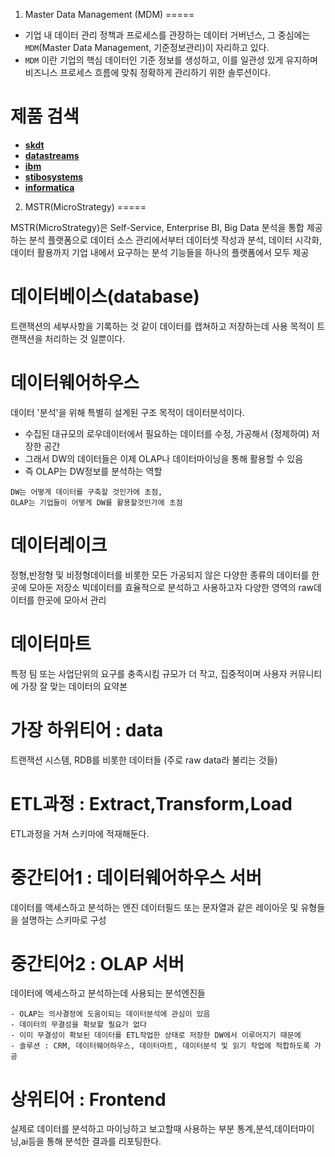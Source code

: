 1. Master Data Management (MDM)
=====

- 기업 내 데이터 관리 정책과 프로세스를 관장하는 데이터 거버넌스, 그 중심에는 `MDM`(Master Data Management, 기준정보관리)이 자리하고 있다. 
- `MDM` 이란 기업의 핵심 데이터인 기준 정보를 생성하고, 이를 일관성 있게 유지하며 비즈니스 프로세스 흐름에 맞춰 정확하게 관리하기 위한 솔루션이다.

# 제품 검색

- [**skdt**](https://skdt.co.kr/data-mastering/)
- [**datastreams**](http://www.datastreams.co.kr/kor/sub/prd/governance/masterdata.asp)
- [**ibm**](https://www.ibm.com/kr-ko/analytics/master-data-management)
- [**stibosystems**](https://www.stibosystems.com/ko/what-is-master-data-management)
- [**informatica**](https://www.informatica.com/kr/products/master-data-management.html)

2. MSTR(MicroStrategy)
=====

MSTR(MicroStrategy)은 Self-Service, Enterprise BI, Big Data 분석을 통합 제공하는 분석 플랫폼으로 데이터 소스 관리에서부터 데이터셋 작성과 분석, 데이터 시각화, 데이터 활용까지 기업 내에서 요구하는 분석 기능들을 하나의 플랫폼에서 모두 제공

# 데이터베이스(database)

트랜잭션의 세부사항을 기록하는 것 같이 데이터를 캡쳐하고 저장하는데 사용
목적이 트랜잭션을 처리하는 것 일뿐이다.

# 데이터웨어하우스

데이터 '분석'을 위해 특별히 설계된 구조
목적이 데이터분석이다.

- 수집된 대규모의 로우데이터에서 필요하는 데이터를 수정, 가공해서 (정제하여) 저장한 공간
- 그래서 DW의 데이터들은 이제 OLAP나 데이터마이닝을 통해 활용할 수 있음
- 즉 OLAP는 DW정보를 분석하는 역할

```
DW는 어떻게 데이터를 구축할 것인가에 초점,
OLAP는 기업들이 어떻게 DW를 활용할것인가에 초점
```

# 데이터레이크

정형,반정형 및 비정형데이터를 비롯한 모든 가공되지 않은 다양한 종류의 데이터를 한곳에 모아둔 저장소
빅데이터를 효율적으로 분석하고 사용하고자 다양한 영역의 raw데이터를 한곳에 모아서 관리

# 데이터마트

특정 팀 또는 사업단위의 요구를 충족시킴 
규모가 더 작고, 집중적이며 사용자 커뮤니티에 가장 잘 맞는 데이터의 요약본 

# 가장 하위티어 : data

트랜잭션 시스템, RDB를 비롯한 데이터들 (주로 raw data라 불리는 것들)

# ETL과정 : Extract,Transform,Load 

ETL과정을 거쳐 스키마에 적재해둔다. 

# 중간티어1 : 데이터웨어하우스 서버 

데이터를 액세스하고 분석하는 엔진 
데이터필드 또는 문자열과 같은 레이아웃 및 유형들을 설명하는 스키마로 구성

# 중간티어2 : OLAP 서버

데이터에 엑세스하고 분석하는데 사용되는 분석엔진들 

```
- OLAP는 의사결정에 도움이되는 데이터분석에 관심이 있음
- 데이터의 무결성을 확보할 필요가 없다
- 이미 무결성이 확보된 데이터를 ETL작업한 상태로 저장한 DW에서 이루어지기 때문에
- 솔루션 : CRM, 데이터웨어하우스, 데이터마트, 데이터분석 및 읽기 작업에 적합하도록 가공
```

# 상위티어 : Frontend

실제로 데이터를 분석하고 마이닝하고 보고할때 사용하는 부분 
통계,분석,데이터마이닝,ai등을 통해 분석한 결과를 리포팅한다. 

